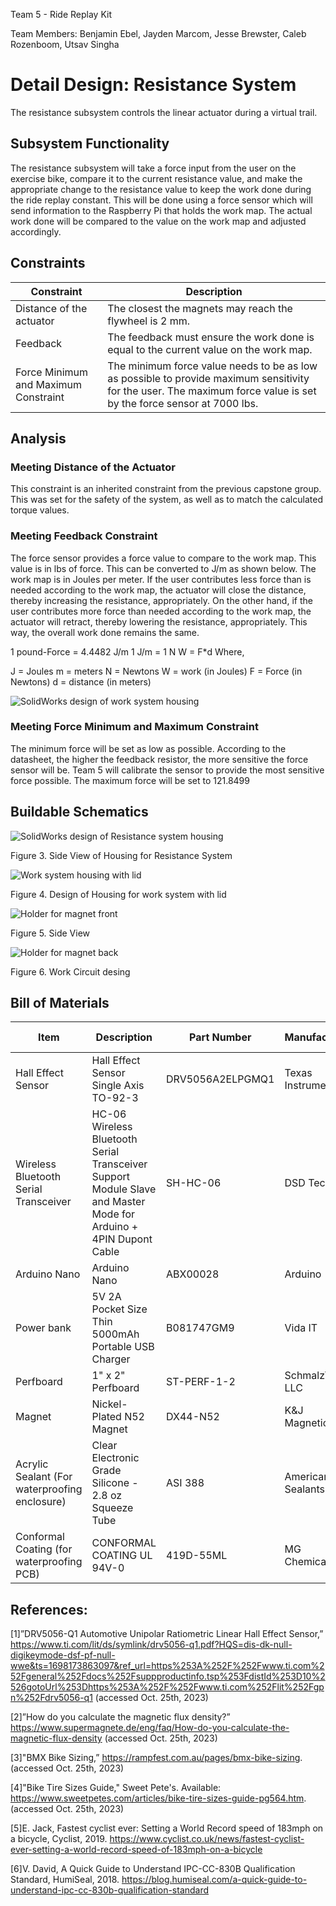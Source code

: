 Team 5 - Ride Replay Kit

Team Members: Benjamin Ebel, Jayden Marcom, Jesse Brewster, Caleb Rozenboom, Utsav Singha

# Detail Design: Resistance System
The resistance subsystem controls the linear actuator during a virtual trail. 

## Subsystem Functionality

The resistance subsystem will take a force input from the user on the exercise bike, compare it to the current resistance value, and make the appropriate change to the resistance value to keep the work done during the ride replay constant. This will be done using a force sensor which will send information to the Raspberry Pi that holds the work map. The actual work done will be compared to the value on the work map and adjusted accordingly. 


## Constraints 

|Constraint        |Description        |
|------------------|-------------------|
|Distance of the actuator | The closest the magnets may reach the flywheel is 2 mm.|
|Feedback | The feedback must ensure the work done is equal to the current value on the work map.|
|Force Minimum and Maximum Constraint | The minimum force value needs to be as low as possible to provide maximum sensitivity for the user. The maximum force value is set by the force sensor at 7000 lbs. |



## Analysis

### Meeting Distance of the Actuator

This constraint is an inherited constraint from the previous capstone group. This was set for the safety of the system, as well as to match the calculated torque values.

### Meeting Feedback Constraint

The force sensor provides a force value to compare to the work map. This value is in lbs of force. This can be converted to J/m as shown below. The work map is in Joules per meter. If the user contributes less force than is needed according to the work map, the actuator will close the distance, thereby increasing the resistance, appropriately. On the other hand, if the user contributes more force than needed according to the work map, the actuator will retract, thereby lowering the resistance, appropriately. This way, the overall work done remains the same.

1 pound-Force = 4.4482 J/m
1 J/m = 1 N
W = F*d
Where,

J = Joules
m = meters
N = Newtons
W = work (in Joules)
F = Force (in Newtons)
d = distance (in meters)

![SolidWorks design of work system housing](https://github.com/Baebel43/team5capstone/blob/main/Documentation/Images/Work%20Chart.png)


### Meeting Force Minimum and Maximum Constraint

The minimum force will be set as low as possible. According to the datasheet, the higher the feedback resistor, the more sensitive the force sensor will be. Team 5 will calibrate the sensor to provide the most sensitive force possible. The maximum force will be set to 121.8499


## Buildable Schematics

![SolidWorks design of Resistance system housing](https://github.com/Baebel43/team5capstone/blob/main/Documentation/Images/HolderSide.png)

Figure 3. Side View of Housing for Resistance System

![Work system housing with lid](https://github.com/Baebel43/team5capstone/blob/main/Documentation/Images/WorkLid.png)

Figure 4. Design of Housing for work system with lid

![Holder for magnet front](https://github.com/Baebel43/team5capstone/blob/main/Documentation/Images/WorkBox.png)

Figure 5. Side View

![Holder for magnet back](https://github.com/Baebel43/team5capstone/blob/main/Documentation/Images/Work_Circuit_Design.png)

Figure 6. Work Circuit desing



## Bill of Materials

|Item|Description|Part Number|Manufacturer|Quantity|Individual Price|Total|
|----|-----------|-----------|------------|--------|----------------|-----|
|Hall Effect Sensor|Hall Effect Sensor Single Axis TO-92-3|DRV5056A2ELPGMQ1|Texas Instruments|2|$2.01|$4.02|
|Wireless Bluetooth Serial Transceiver|HC-06 Wireless Bluetooth Serial Transceiver Support Module Slave and Master Mode for Arduino + 4PIN Dupont Cable|SH-HC-06|DSD Tech|1|$9.99|$9.99|
|Arduino Nano|Arduino Nano|ABX00028|Arduino|2|$13.70|$13.70|
|Power bank|5V 2A Pocket Size Thin 5000mAh Portable USB Charger|B081747GM9|Vida IT|1|$22.99|$22.99|
|Perfboard|1" x 2" Perfboard|ST-PERF-1-2|SchmalzTech, LLC|2|$1.95|$3.90|
|Magnet|Nickel-Plated N52 Magnet|DX44-N52|K&J Magnetics|1|$11.57|$11.57|
|Acrylic Sealant (For waterproofing enclosure)|Clear Electronic Grade Silicone - 2.8 oz Squeeze Tube|ASI 388|American Sealants Inc.|1|$11.95|$11.95|
|Conformal Coating (for waterproofing PCB)|CONFORMAL COATING UL 94V-0|419D-55ML|MG Chemicals|1|$16.76|$16.76|

## References:

[1]”DRV5056-Q1 Automotive Unipolar Ratiometric Linear Hall Effect Sensor,” https://www.ti.com/lit/ds/symlink/drv5056-q1.pdf?HQS=dis-dk-null-digikeymode-dsf-pf-null-wwe&ts=1698173863097&ref_url=https%253A%252F%252Fwww.ti.com%252Fgeneral%252Fdocs%252Fsuppproductinfo.tsp%253FdistId%253D10%2526gotoUrl%253Dhttps%253A%252F%252Fwww.ti.com%252Flit%252Fgpn%252Fdrv5056-q1 (accessed Oct. 25th, 2023)

[2]”How do you calculate the magnetic flux density?” https://www.supermagnete.de/eng/faq/How-do-you-calculate-the-magnetic-flux-density (accessed Oct. 25th, 2023)

[3]"BMX Bike Sizing,”  https://rampfest.com.au/pages/bmx-bike-sizing. (accessed Oct. 25th, 2023)

[4]"Bike Tire Sizes Guide," Sweet Pete's. Available: https://www.sweetpetes.com/articles/bike-tire-sizes-guide-pg564.htm. (accessed Oct. 25th, 2023)

[5]E. Jack, Fastest cyclist ever: Setting a World Record speed of 183mph on a bicycle, Cyclist, 2019. https://www.cyclist.co.uk/news/fastest-cyclist-ever-setting-a-world-record-speed-of-183mph-on-a-bicycle

[6]V. David, A Quick Guide to Understand IPC-CC-830B Qualification Standard, HumiSeal, 2018. https://blog.humiseal.com/a-quick-guide-to-understand-ipc-cc-830b-qualification-standard


